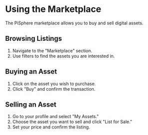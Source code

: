 # Using the Marketplace

The PiSphere marketplace allows you to buy and sell digital assets.

## Browsing Listings
1. Navigate to the "Marketplace" section.
2. Use filters to find the assets you are interested in.

## Buying an Asset
1. Click on the asset you wish to purchase.
2. Click "Buy" and confirm the transaction.

## Selling an Asset
1. Go to your profile and select "My Assets."
2. Choose the asset you want to sell and click "List for Sale."
3. Set your price and confirm the listing.
